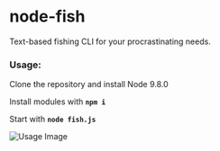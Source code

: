 # node-fish
Text-based fishing CLI for your procrastinating needs.

### Usage:

Clone the repository and install Node 9.8.0

Install modules with **`npm i`**

Start with **`node fish.js`**

![Usage Image](https://i.imgur.com/TGGkFOK.png)
